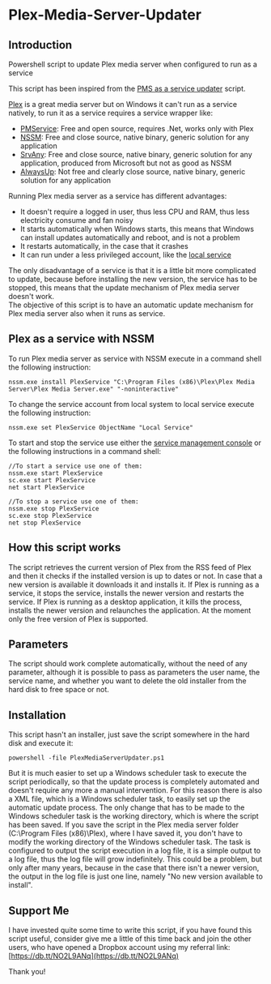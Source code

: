 # Plex-Media-Server-Updater

## Introduction
Powershell script to update Plex media server when configured to run as a service

This script has been inspired from the [PMS as a service updater](https://forums.plex.tv/discussion/136596/utility-pms-as-a-service-updater) script.  

[Plex](https://plex.tv/) is a great media server but on Windows it can't run as a service natively, to run it as a service requires a service wrapper like:
* [PMService](https://github.com/cjmurph/PmsService): Free and open source, requires .Net, works only with Plex
* [NSSM](https://nssm.cc/): Free and close source, native binary, generic solution for any application
* [SrvAny](https://www.microsoft.com/en-us/download/details.aspx?id=17657): Free and close source, native binary, generic solution for any application, produced from Microsoft but not as good as NSSM
* [AlwaysUp](http://www.coretechnologies.com/products/AlwaysUp/): Not free and clearly close source, native binary, generic solution for any application

Running Plex media server as a service has different advantages:
* It doesn't require a logged in user, thus less CPU and RAM, thus less electricity consume and fan noisy
* It starts automatically when Windows starts, this means that Windows can install updates automatically and reboot, and is not a problem
* It restarts automatically, in the case that it crashes
* It can run under a less privileged account, like the [local service](https://msdn.microsoft.com/en-us/library/windows/desktop/ms684188%28v=vs.85%29.aspx)

The only disadvantage of a service is that it is a little bit more complicated to update, because before installing the new version, the service has to be stopped, this means that the update mechanism of Plex media server doesn't work.  
The objective of this script is to have an automatic update mechanism for Plex media server also when it runs as service.

## Plex as a service with NSSM
To run Plex media server as service with NSSM execute in a command shell the following instruction:

```nssm.exe install PlexService "C:\Program Files (x86)\Plex\Plex Media Server\Plex Media Server.exe" "-noninteractive"```

To change the service account from local system to local service execute the following instruction:

```nssm.exe set PlexService ObjectName "Local Service"```

To start and stop the service use either the [service management console](http://www.windows-commandline.com/run-command-for-services-management/) or the following instructions in a command shell:

```
//To start a service use one of them:
nssm.exe start PlexService
sc.exe start PlexService
net start PlexService

//To stop a service use one of them:
nssm.exe stop PlexService
sc.exe stop PlexService
net stop PlexService
```

## How this script works
The script retrieves the current version of Plex from the RSS feed of Plex and then it checks if the installed version is up to dates or not. In case that a new version is available it downloads it and installs it. If Plex is running as a service, it stops the service, installs the newer version and restarts the service. If Plex is running as a desktop application, it kills the process, installs the newer version and relaunches the application. At the moment only the free version of Plex is supported.

## Parameters
The script should work complete automatically, without the need of any parameter, although it is possible to pass as parameters the user name, the service name, and whether you want to delete the old installer from the hard disk to free space or not.

## Installation
This script hasn't an installer, just save the script somewhere in the hard disk and execute it:  

```powershell -file PlexMediaServerUpdater.ps1```  

But it is much easier to set up a Windows scheduler task to execute the script periodically, so that the update process is completely automated and doesn't require any more a manual intervention.
For this reason there is also a XML file, which is a Windows scheduler task, to easily set up the automatic update process. The only change that has to be made to the Windows scheduler task is the working directory, which is where the script has been saved.
If you save the script in the Plex media server folder (C:\Program Files (x86)\Plex), where I have saved it, you don't have to modify the working directory of the Windows scheduler task.
The task is configured to output the script execution in a log file, it is a simple output to a log file, thus the log file will grow indefinitely. This could be a problem, but only after many years, because in the case that there isn't a newer version, the output in the log file is just one line, namely "No new version available to install".

## Support Me
I have invested quite some time to write this script, if you have found this script useful, consider give me a little of this time back and join the other users, who have opened a Dropbox account using my referral link: [https://db.tt/NO2L9ANq](https://db.tt/NO2L9ANq)

Thank you!
